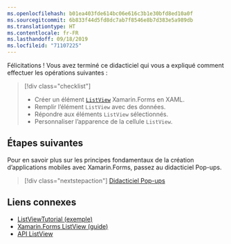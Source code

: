 ```yaml
---
ms.openlocfilehash: b01ea403fde614bc06e616c3b1e30bfd8ed10a0f
ms.sourcegitcommit: 6b833f44d5fd8dc7ab7f8546e8b7d383e5a989db
ms.translationtype: HT
ms.contentlocale: fr-FR
ms.lasthandoff: 09/18/2019
ms.locfileid: "71107225"
---
```

Félicitations ! Vous avez terminé ce didacticiel qui vous a expliqué comment effectuer les opérations suivantes :

> [!div class="checklist"]
>
> - Créer un élément [`ListView`](xref:Xamarin.Forms.ListView) Xamarin.Forms en XAML.
> - Remplir l’élément `ListView` avec des données.
> - Répondre aux éléments `ListView` sélectionnés.
> - Personnaliser l’apparence de la cellule `ListView`.

## <a name="next-steps"></a>Étapes suivantes

Pour en savoir plus sur les principes fondamentaux de la création d’applications mobiles avec Xamarin.Forms, passez au didacticiel Pop-ups.

> [!div class="nextstepaction"]
> [Didacticiel Pop-ups](~/get-started/tutorials/pop-ups/index.yml)

## <a name="related-links"></a>Liens connexes

- [ListViewTutorial (exemple)](https://docs.microsoft.com/samples/xamarin/xamarin-forms-samples/getstarted-tutorials-listviewtutorial/)
- [Xamarin.Forms ListView (guide)](~/xamarin-forms/user-interface/listview/index.md)
- [API ListView](xref:Xamarin.Forms.ListView)
